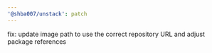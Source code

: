 ```yaml
---
'@shba007/unstack': patch
---
```


fix: update image path to use the correct repository URL and adjust package references
